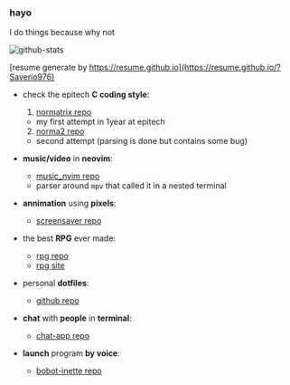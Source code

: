 ### hayo

I do things because why not

![github-stats](https://github-readme-stats.vercel.app/api/?username=Saverio976&count_private=true&theme=tokyonight&showicons=true)

[resume generate by https://resume.github.io](https://resume.github.io/?Saverio976)

- check the epitech **C coding style**:
  1. [normatrix repo](https://github.com/Saverio976/NorMatrix)
    - my first attempt in 1year at epitech
  2. [norma2 repo](https://github.com/X-R-G-B/norma2)
    - second attempt (parsing is done but contains some bug)


- **music/video** in **neovim**:
  - [music_nvim repo](https://github.com/Saverio976/music.nvim)
  - parser around `mpv` that called it in a nested terminal


- **annimation** using **pixels**:
  - [screensaver repo](https://github.com/Saverio976/ScreenSaver)


- the best **RPG** ever made:
  - [rpg repo](https://github.com/X-R-G-B/FlashBackToTheFuture)
  - [rpg site](https://x-r-g-b.github.io/html/creation_popup/fbttf.html)


- personal **dotfiles**:
  - [github repo](https://github.com/Saverio976/dotfiles)


- **chat** with **people** in **terminal**:
  - [chat-app repo](https://github.com/Saverio976/Chat-App-TUI)


- **launch** program **by voice**:
  - [bobot-inette repo](https://github.com/Saverio976/bobot-inette)

